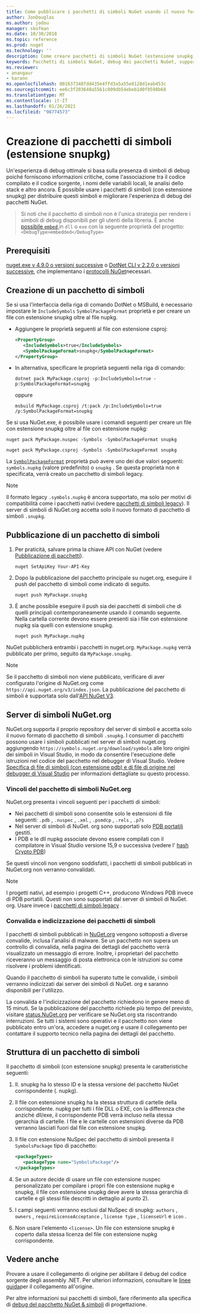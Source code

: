 ```yaml
---
title: Come pubblicare i pacchetti di simboli NuGet usando il nuovo formato di pacchetto di simboli con estensione snupkg | Microsoft Docs
author: JonDouglas
ms.author: jodou
manager: skofman
ms.date: 10/30/2018
ms.topic: reference
ms.prod: nuget
ms.technology: ''
description: Come creare pacchetti di simboli NuGet (estensione snupkg).
keywords: Pacchetti di simboli NuGet, debug dei pacchetti NuGet, supporto per il debug di NuGet, simboli in pacchetti, convenzioni dei pacchetti di simboli
ms.reviewer:
- anangaur
- karann
ms.openlocfilehash: 001637348fdd435e4ffd3a5a55e8128d1eab453c
ms.sourcegitcommit: ee6c3f203648a5561c809db54ebeb1d0f0598b68
ms.translationtype: MT
ms.contentlocale: it-IT
ms.lasthandoff: 01/26/2021
ms.locfileid: "98774573"
---
```

# <a name="creating-symbol-packages-snupkg"></a>Creazione di pacchetti di simboli (estensione snupkg)

Un'esperienza di debug ottimale si basa sulla presenza di simboli di debug poiché forniscono informazioni critiche, come l'associazione tra il codice compilato e il codice sorgente, i nomi delle variabili locali, le analisi dello stack e altro ancora. È possibile usare i pacchetti di simboli (con estensione snupkg) per distribuire questi simboli e migliorare l'esperienza di debug dei pacchetti NuGet.

> Si noti che il pacchetto di simboli non è l'unica strategia per rendere i simboli di debug disponibili per gli utenti della libreria. È anche [possibile `embed` ](https://docs.microsoft.com/dotnet/core/deploying/single-file#include-pdb-files-inside-the-bundle) in `dll` o `exe` con la seguente proprietà del progetto:`<DebugType>embedded</DebugType>`

## <a name="prerequisites"></a>Prerequisiti

[nuget.exe v 4.9.0 o versioni successive](https://www.nuget.org/downloads) o [DotNet CLI v 2.2.0 o versioni successive](https://www.microsoft.com/net/download/dotnet-core/2.2), che implementano i [protocolli NuGet](../api/nuget-protocols.md)necessari.

## <a name="creating-a-symbol-package"></a>Creazione di un pacchetto di simboli

Se si usa l'interfaccia della riga di comando DotNet o MSBuild, è necessario impostare le `IncludeSymbols` `SymbolPackageFormat` proprietà e per creare un file con estensione snupkg oltre al file nupkg.

* Aggiungere le proprietà seguenti al file con estensione csproj:

   ```xml
   <PropertyGroup>
      <IncludeSymbols>true</IncludeSymbols>
      <SymbolPackageFormat>snupkg</SymbolPackageFormat>
   </PropertyGroup>
   ```

* In alternativa, specificare le proprietà seguenti nella riga di comando:

     ```dotnetcli
     dotnet pack MyPackage.csproj -p:IncludeSymbols=true -p:SymbolPackageFormat=snupkg
     ```

  oppure

  ```cli
  msbuild MyPackage.csproj /t:pack /p:IncludeSymbols=true /p:SymbolPackageFormat=snupkg
  ```

Se si usa NuGet.exe, è possibile usare i comandi seguenti per creare un file con estensione snupkg oltre al file con estensione nupkg:

```cli
nuget pack MyPackage.nuspec -Symbols -SymbolPackageFormat snupkg

nuget pack MyPackage.csproj -Symbols -SymbolPackageFormat snupkg
```

La [`SymbolPackageFormat`](/dotnet/core/tools/csproj#symbolpackageformat) proprietà può avere uno dei due valori seguenti: `symbols.nupkg` (valore predefinito) o `snupkg` . Se questa proprietà non è specificata, verrà creato un pacchetto di simboli legacy.

> [!Note]
> Il formato legacy `.symbols.nupkg` è ancora supportato, ma solo per motivi di compatibilità come i pacchetti nativi (vedere [pacchetti di simboli legacy](Symbol-Packages.md)). Il server di simboli di NuGet.org accetta solo il nuovo formato di pacchetto di simboli `.snupkg`.

## <a name="publishing-a-symbol-package"></a>Pubblicazione di un pacchetto di simboli

1. Per praticità, salvare prima la chiave API con NuGet (vedere [Pubblicazione di pacchetti](../nuget-org/publish-a-package.md)).

    ```cli
    nuget SetApiKey Your-API-Key
    ```

1. Dopo la pubblicazione del pacchetto principale su nuget.org, eseguire il push del pacchetto di simboli come indicato di seguito.

    ```cli
    nuget push MyPackage.snupkg
    ```

1. È anche possibile eseguire il push sia dei pacchetti di simboli che di quelli principali contemporaneamente usando il comando seguente. Nella cartella corrente devono essere presenti sia i file con estensione nupkg sia quelli con estensione snupkg.

    ```cli
    nuget push MyPackage.nupkg
    ```

NuGet pubblicherà entrambi i pacchetti in nuget.org. `MyPackage.nupkg` verrà pubblicato per primo, seguito da `MyPackage.snupkg`.

> [!Note]
> Se il pacchetto di simboli non viene pubblicato, verificare di aver configurato l'origine di NuGet.org come `https://api.nuget.org/v3/index.json`. La pubblicazione del pacchetto di simboli è supportata solo dall'[API NuGet V3](../api/overview.md#versioning).

## <a name="nugetorg-symbol-server"></a>Server di simboli NuGet.org

NuGet.org supporta il proprio repository del server di simboli e accetta solo il nuovo formato di pacchetto di simboli `.snupkg`. I consumer di pacchetti possono usare i simboli pubblicati nel server di simboli nuget.org aggiungendo `https://symbols.nuget.org/download/symbols` alle loro origini dei simboli in Visual Studio, in modo da consentire l'esecuzione delle istruzioni nel codice del pacchetto nel debugger di Visual Studio. Vedere [Specifica di file di simboli (con estensione pdb) e di file di origine nel debugger di Visual Studio](/visualstudio/debugger/specify-symbol-dot-pdb-and-source-files-in-the-visual-studio-debugger) per informazioni dettagliate su questo processo.

### <a name="nugetorg-symbol-package-constraints"></a>Vincoli del pacchetto di simboli NuGet.org

NuGet.org presenta i vincoli seguenti per i pacchetti di simboli:

- Nei pacchetti di simboli sono consentite solo le estensioni di file seguenti: `.pdb` , `.nuspec` , `.xml` , `.psmdcp` , `.rels` , `.p7s`
- Nel server di simboli di NuGet. org sono supportati solo [PDB portatili](https://github.com/dotnet/runtime/blob/87572a799bfd37779c079faf28544e3f9a16be58/src/libraries/System.Reflection.Metadata/specs/PortablePdb-Metadata.md) gestiti.
- I PDB e le dll nupkg associate devono essere compilati con il compilatore in Visual Studio versione 15,9 o successiva (vedere l' [hash Crypto PDB](https://github.com/dotnet/roslyn/issues/24429))

Se questi vincoli non vengono soddisfatti, i pacchetti di simboli pubblicati in NuGet.org non verranno convalidati. 

> [!NOTE]
> I progetti nativi, ad esempio i progetti C++, producono Windows PDB invece di PDB portatili. Questi non sono supportati dal server di simboli di NuGet. org. Usare invece i [pacchetti di simboli legacy](Symbol-Packages.md) .

### <a name="symbol-package-validation-and-indexing"></a>Convalida e indicizzazione dei pacchetti di simboli

I pacchetti di simboli pubblicati in [NuGet.org](https://www.nuget.org/) vengono sottoposti a diverse convalide, inclusa l'analisi di malware. Se un pacchetto non supera un controllo di convalida, nella pagina dei dettagli del pacchetto verrà visualizzato un messaggio di errore. Inoltre, i proprietari del pacchetto riceveranno un messaggio di posta elettronica con le istruzioni su come risolvere i problemi identificati.

Quando il pacchetto di simboli ha superato tutte le convalide, i simboli verranno indicizzati dai server dei simboli di NuGet. org e saranno disponibili per l'utilizzo.

La convalida e l'indicizzazione del pacchetto richiedono in genere meno di 15 minuti. Se la pubblicazione del pacchetto richiede più tempo del previsto, visitare [status.NuGet.org](https://status.nuget.org/) per verificare se NuGet.org sta riscontrando interruzioni. Se tutti i sistemi sono operativi e il pacchetto non viene pubblicato entro un'ora, accedere a nuget.org e usare il collegamento per contattare il supporto tecnico nella pagina dei dettagli del pacchetto.

## <a name="symbol-package-structure"></a>Struttura di un pacchetto di simboli

Il pacchetto di simboli (con estensione snupkg) presenta le caratteristiche seguenti:

1) Il. snupkg ha lo stesso ID e la stessa versione del pacchetto NuGet corrispondente (. nupkg).
2) Il file con estensione snupkg ha la stessa struttura di cartelle della corrispondente. nupkg per tutti i file DLL o EXE, con la differenza che anziché dll/exe, il corrispondente PDB verrà incluso nella stessa gerarchia di cartelle. I file e le cartelle con estensioni diverse da PDB verranno lasciati fuori dal file con estensione snupkg.
3) Il file con estensione NuSpec del pacchetto di simboli presenta il `SymbolsPackage` tipo di pacchetto:

   ```xml
   <packageTypes>
      <packageType name="SymbolsPackage"/>
   </packageTypes>
   ```

4) Se un autore decide di usare un file con estensione nuspec personalizzato per compilare i propri file con estensione nupkg e snupkg, il file con estensione snupkg deve avere la stessa gerarchia di cartelle e gli stessi file descritti in dettaglio al punto 2).
5) I campi seguenti verranno esclusi dal NuSpec di snupkg: ```authors``` , ```owners``` , ```requireLicenseAcceptance``` , ```license type``` , ```licenseUrl``` e  ```icon``` .
6) Non usare l'elemento ```<license>```. Un file con estensione snupkg è coperto dalla stessa licenza del file con estensione nupkg corrispondente.

## <a name="see-also"></a>Vedere anche

Provare a usare il collegamento di origine per abilitare il debug del codice sorgente degli assembly .NET. Per ulteriori informazioni, consultare le [linee guida](/dotnet/standard/library-guidance/sourcelink)per il collegamento all'origine.

Per altre informazioni sui pacchetti di simboli, fare riferimento alla specifica di [debug del pacchetto NuGet & simboli](https://github.com/NuGet/Home/wiki/NuGet-Package-Debugging-&-Symbols-Improvements) di progettazione.
